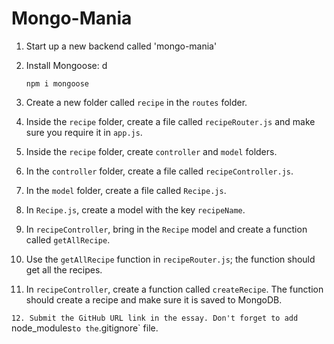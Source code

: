 # Mongo-Mania

1. Start up a new backend called 'mongo-mania'

2. Install Mongoose:
d
    ```
    npm i mongoose
    ```

3. Create a new folder called `recipe` in the `routes` folder.

4. Inside the `recipe` folder, create a file called `recipeRouter.js` and make sure you require it in `app.js`.

5. Inside the `recipe` folder, create `controller` and `model` folders.

6. In the `controller` folder, create a file called `recipeController.js`.

7. In the `model` folder, create a file called `Recipe.js`.

8. In `Recipe.js`, create a model with the key `recipeName`.

9. In `recipeController`, bring in the `Recipe` model and create a function called `getAllRecipe`.

10. Use the `getAllRecipe` function in `recipeRouter.js`; the function should get all the recipes.

11. In `recipeController`, create a function called `createRecipe`. The function should create a recipe and make sure it is saved to MongoDB.

`12. Submit the GitHub URL link in the essay. Don't forget to add `node_modules` to the `.gitignore` file.

